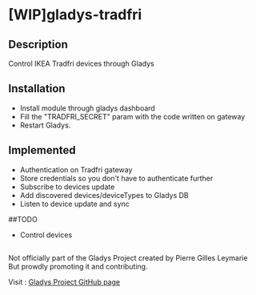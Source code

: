 # [WIP]gladys-tradfri

## Description
Control IKEA Tradfri devices through Gladys

 
## Installation

- Install module through gladys dashboard
- Fill the "TRADFRI_SECRET" param with the code written on gateway
- Restart Gladys.

## Implemented
- Authentication on Tradfri gateway
- Store credentials so you don't have to authenticate further
- Subscribe to devices update
- Add discovered devices/deviceTypes to Gladys DB
- Listen to device update and sync

##TODO
- Control devices


##
Not officially part of the Gladys Project created by Pierre Gilles Leymarie
But prowdly promoting it and contributing.

Visit : [Gladys Project GitHub page](https://github.com/GladysProject/Gladys)